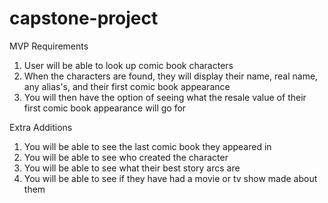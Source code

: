 # capstone-project

MVP Requirements

1. User will be able to look up comic book characters
2. When the characters are found, they will display their name, real name, any alias's, and their first comic book appearance
3. You will then have the option of seeing what the resale value of their first comic book appearance will go for

Extra Additions
1. You will be able to see the last comic book they appeared in
2. You will be able to see who created the character
3. You will be able to see what their best story arcs are
4. You will be able to see if they have had a movie or tv show made about them